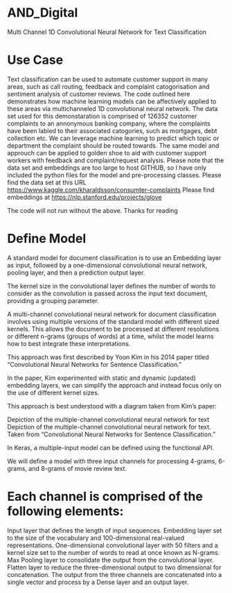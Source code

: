 # AND_Digital
Multi Channel 1D Convolutional Neural Network for Text Classification

# Use Case

Text classification can be used to automate customer support in many areas, such as call routing, feedback and complaint catogorisation and sentiment analysis of customer reviews. The code outlined here demonstrates how machine learning models can be affectively applied to these areas via multichanneled 1D convolutional neural network. The data set used for this demonstaration is comprised of 126352 customer complaints to an annonymous banking company, where the complaints have been labled to their associated catogories, such as mortgages, debt collection etc. We can leverage machine learning to predict which topic or department the complaint should be routed towards. The same model and approuch can be applied to golden shoe to aid with customer support workers with feedback and complaint/request analysis.
Please note that the data set and embeddings are too large to host GITHUB, so I have only included the python files for the model and pre-processing classes.
Please find the data set at this URL https://www.kaggle.com/kharaldsson/consumter-complaints
Please find embeddings at https://nlp.stanford.edu/projects/glove

The code will not run without the above. Thanks for reading

# Define Model
A standard model for document classification is to use an Embedding layer as input, followed by a one-dimensional convolutional neural network, pooling layer, and then a prediction output layer.

The kernel size in the convolutional layer defines the number of words to consider as the convolution is passed across the input text document, providing a grouping parameter.

A multi-channel convolutional neural network for document classification involves using multiple versions of the standard model with different sized kernels. This allows the document to be processed at different resolutions or different n-grams (groups of words) at a time, whilst the model learns how to best integrate these interpretations.

This approach was first described by Yoon Kim in his 2014 paper titled “Convolutional Neural Networks for Sentence Classification.”

In the paper, Kim experimented with static and dynamic (updated) embedding layers, we can simplify the approach and instead focus only on the use of different kernel sizes.

This approach is best understood with a diagram taken from Kim’s paper:

Depiction of the multiple-channel convolutional neural network for text
Depiction of the multiple-channel convolutional neural network for text.
Taken from “Convolutional Neural Networks for Sentence Classification.”

In Keras, a multiple-input model can be defined using the functional API.

We will define a model with three input channels for processing 4-grams, 6-grams, and 8-grams of movie review text.

# Each channel is comprised of the following elements:

Input layer that defines the length of input sequences.
Embedding layer set to the size of the vocabulary and 100-dimensional real-valued representations.
One-dimensional convolutional layer with 50 filters and a kernel size set to the number of words to read at once known as N-grams.
Max Pooling layer to consolidate the output from the convolutional layer.
Flatten layer to reduce the three-dimensional output to two dimensional for concatenation.
The output from the three channels are concatenated into a single vector and process by a Dense layer and an output layer.
